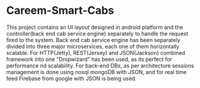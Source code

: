# Careem-Smart-Cabs

This project contains an UI layout designed in android platform and the controller(back end cab service engine) separately to handle the request fired to the system. 
Back end cab service engine has been separately divided into three major microservices, each one of them horizontally scalable.
For HTTP(Jetty), REST(Jersey) and JSON(Jackson) combined framework into one "Dropwizard" has been used, as its perfect for performance nd scalability.
For back-end DBs, as per architecture sessions management is done using nosql mongoDB with JSON,
and for real time feed Firebase from google with JSON is being used.
